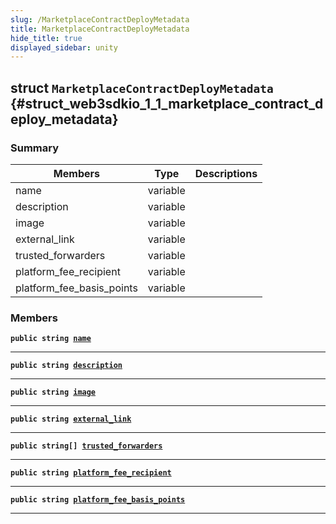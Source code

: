```yaml
---
slug: /MarketplaceContractDeployMetadata
title: MarketplaceContractDeployMetadata
hide_title: true
displayed_sidebar: unity
---
```


## struct `MarketplaceContractDeployMetadata` {#struct_web3sdkio_1_1_marketplace_contract_deploy_metadata}

### Summary

| Members                   | Type     | Descriptions |
| ------------------------- | -------- | ------------ |
| name                      | variable |              |
| description               | variable |              |
| image                     | variable |              |
| external_link             | variable |              |
| trusted_forwarders        | variable |              |
| platform_fee_recipient    | variable |              |
| platform_fee_basis_points | variable |              |

### Members

**`public string `[`name`](#struct_web3sdkio_1_1_marketplace_contract_deploy_metadata_1a72cf4880fb419f997ffb330b42094382)**

---

**`public string `[`description`](#struct_web3sdkio_1_1_marketplace_contract_deploy_metadata_1a8980aa1be9394de294925a82f746d1c9)**

---

**`public string `[`image`](#struct_web3sdkio_1_1_marketplace_contract_deploy_metadata_1aa1f07d759e86c88acbf98dc0d4a2427b)**

---

**`public string `[`external_link`](#struct_web3sdkio_1_1_marketplace_contract_deploy_metadata_1a0fa5da8a625d4a7805985d6cc56515e0)**

---

**`public string[] `[`trusted_forwarders`](#struct_web3sdkio_1_1_marketplace_contract_deploy_metadata_1aeb0bdb1a0ea82c79b342c33066ce6dee)**

---

**`public string `[`platform_fee_recipient`](#struct_web3sdkio_1_1_marketplace_contract_deploy_metadata_1acd9f2e62243d5eba3bf51d6a6351c501)**

---

**`public string `[`platform_fee_basis_points`](#struct_web3sdkio_1_1_marketplace_contract_deploy_metadata_1ac3dc192afc8383318ec081dc97a4a13a)**

---
